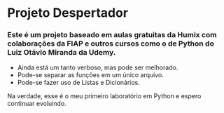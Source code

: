 # Projeto Despertador

### Este é um projeto baseado em aulas gratuitas da Humix com colaborações da FIAP e outros cursos como o de Python do Luiz Otávio Miranda da Udemy.

 - Ainda está um tanto verboso, mas pode ser melhorado.
 - Pode-se separar as funções em um único arquivo.
 - Pode-se fazer uso de Listas e Dicionários.

 Na verdade, esse é o meu primeiro laboratório em Python e espero continuar evoluindo.

